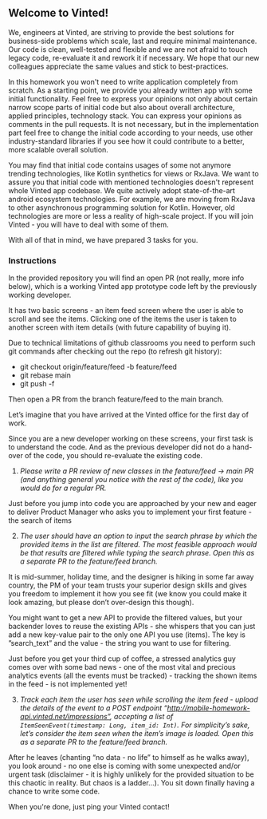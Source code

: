 ## Welcome to Vinted! 

We, engineers at Vinted, are striving to provide the best solutions for business-side problems which scale, last and require minimal maintenance. Our code is clean, well-tested and flexible and we are not afraid to touch legacy code, re-evaluate it and rework it if necessary. We hope that our new colleagues appreciate the same values and stick to best-practices.

In this homework you won't need to write application completely from scratch. As a starting point, we provide you already written app with some initial functionality. Feel free to express your opinions not only about certain narrow scope parts of initial code but also about overall architecture, applied principles, technology stack. You can express your opinions as comments in the pull requests. It is not necessary, but in the implementation part feel free to change the initial code according to your needs, use other industry-standard libraries if you see how it could contribute to a better, more scalable overall solution.

You may find that initial code contains usages of some not anymore trending technologies, like Kotlin synthetics for views or RxJava. We want to assure you that initial code with mentioned technologies doesn't represent whole Vinted app codebase. We quite actively adopt state-of-the-art android ecosystem technologies. For example, we are moving from RxJava to other asynchronous programming solution for Kotlin. However, old technologies are more or less a reality of high-scale project. If you will join Vinted - you will have to deal with some of them.

With all of that in mind, we have prepared 3 tasks for you.

### Instructions

In the provided repository you will find an open PR (not really, more info below), which is a working Vinted app prototype code left by the previously working developer.

It has two basic screens - an item feed screen where the user is able to scroll and see the items. Clicking one of the items the user is taken to another screen with item details (with future capability of buying it).

Due to technical limitations of github classrooms you need to perform such git commands after checking out the repo (to refresh git history):
* git checkout origin/feature/feed -b feature/feed
* git rebase main
* git push -f

Then open a PR from the branch feature/feed to the main branch.

Let’s imagine that you have arrived at the Vinted office for the first day of work.

Since you are a new developer working on these screens, your first task is to understand the code. And as the previous developer did not do a hand-over of the code, you should re-evaluate the existing code.

1. *Please write a PR review of new classes in the feature/feed -> main PR (and anything general you notice with the rest of the code), like you would do for a regular PR.*

Just before you jump into code you are approached by your new and eager to deliver Product Manager who asks you to implement your first feature - the search of items

2. *The user should have an option to input the search phrase by which the provided items in the list are filtered. The most feasible approach would be that results are filtered while typing the search phrase. Open this as a separate PR to the feature/feed branch.*

It is mid-summer, holiday time, and the designer is hiking in some far away country, the PM of your team trusts your superior design skills and gives you freedom to implement it how you see fit (we know you could make it look amazing, but please don’t over-design this though).

You might want to get a new API to provide the filtered values, but your backender loves to reuse the existing APIs - she whispers that you can just add a new key-value pair to the only one API you use (items). The key is ”search_text” and the value - the string you want to use for filtering.
 
Just before you get your third cup of coffee, a stressed analytics guy comes over with some bad news - one of the most vital and precious analytics events (all the events must be tracked) - tracking the shown items in the feed - is not implemented yet!

3. *Track each item the user has seen while scrolling the item feed - upload the details of the event to a POST endpoint “http://mobile-homework-api.vinted.net/impressions”, accepting a list of `ItemSeenEvent(timestamp: Long, item_id: Int)`. For simplicity’s sake, let’s consider the item seen when the item’s image is loaded. Open this as a separate PR to the feature/feed branch.*

After he leaves (chanting “no data - no life” to himself as he walks away), you look around - no one else is coming with some unexpected and/or urgent task (disclaimer - it is highly unlikely for the provided situation to be this chaotic in reality. But chaos is a ladder...). You sit down finally having a chance to write some code.

When you're done, just ping your Vinted contact!
